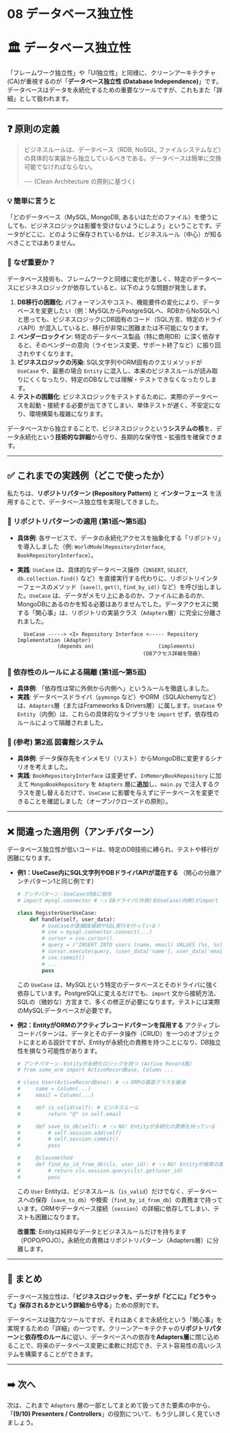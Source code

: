 # 08 データベース独立性

# 🏛️ データベース独立性

「フレームワーク独立性」や「UI独立性」と同様に、クリーンアーキテクチャ(CA)が重視するのが「**データベース独立性 (Database Independence)**」です。データベースはデータを永続化するための重要なツールですが、これもまた「詳細」として扱われます。

---

## ❓ 原則の定義

> ビジネスルールは、データベース（RDB, NoSQL, ファイルシステムなど）の具体的な実装から独立しているべきである。データベースは簡単に交換可能でなければならない。
> 
> 
> \--- (Clean Architecture の原則に基づく)
> 

### 💡 簡単に言うと

「どのデータベース（MySQL, MongoDB, あるいはただのファイル）を使うにしても、ビジネスロジックは影響を受けないようにしよう」ということです。データがどこに、どのように保存されているかは、ビジネスルール（中心）が知るべきことではありません。

### 🤔 なぜ重要か？

データベース技術も、フレームワークと同様に変化が激しく、特定のデータベースにビジネスロジックが依存していると、以下のような問題が発生します。

1. **DB移行の困難化**:
パフォーマンスやコスト、機能要件の変化により、データベースを変更したい（例：MySQLからPostgreSQLへ、RDBからNoSQLへ）と思っても、ビジネスロジックにDB固有のコード（SQL方言、特定のドライバAPI）が混入していると、移行が非常に困難または不可能になります。
2. **ベンダーロックイン**:
特定のデータベース製品（特に商用DB）に深く依存すると、そのベンダーの意向（ライセンス変更、サポート終了など）に振り回されやすくなります。
3. **ビジネスロジックの汚染**:
SQL文字列やORM固有のクエリメソッドが `UseCase` や、最悪の場合 `Entity` に混入し、本来のビジネスルールが読み取りにくくなったり、特定のDBなしでは理解・テストできなくなったりします。
4. **テストの困難化**:
ビジネスロジックをテストするために、実際のデータベースを起動・接続する必要が出てきてしまい、単体テストが遅く、不安定になり、環境構築も複雑になります。

データベースから独立することで、ビジネスロジックという**システムの核**を、データ永続化という**技術的な詳細**から守り、長期的な保守性・拡張性を確保できます。

---

## ✅ これまでの実践例（どこで使ったか）

私たちは、**リポジトリパターン (Repository Pattern)** と **インターフェース** を活用することで、データベース独立性を実現してきました。

### 📌 リポジトリパターンの適用 (第1巡〜第5巡)

- **具体例**: 各サービスで、データの永続化アクセスを抽象化する「リポジトリ」を導入しました（例: `WorldModelRepositoryInterface`, `BookRepositoryInterface`）。
- **実践**: `UseCase` は、具体的なデータベース操作（`INSERT`, `SELECT`, `db.collection.find()` など）を直接実行する代わりに、リポジトリインターフェースのメソッド（`save()`, `get()`, `find_by_id()` など）を呼び出しました。`UseCase` は、データがメモリ上にあるのか、ファイルにあるのか、MongoDBにあるのかを知る必要はありませんでした。データアクセスに関する「関心事」は、リポジトリの実装クラス（`Adapters`層）に完全に分離されました。
    
    ```
      UseCase -----> <I> Repository Interface <----- Repository Implementation (Adapter)
                 (depends on)                     (implements)
                                             (DBアクセス詳細を隠蔽)
    
    ```
    

### 📌 依存性のルールによる隔離 (第1巡〜第5巡)

- **具体例**: 「依存性は常に外側から内側へ」というルールを徹底しました。
- **実践**: データベースドライバ（`pymongo` など）やORM（SQLAlchemyなど）は、`Adapters`層（またはFrameworks & Drivers層）に属します。`UseCase` や `Entity`（内側）は、これらの具体的なライブラリを `import` せず、依存性のルールによって隔離されました。

### 📌 (参考) 第2巡 図書館システム

- **具体例**: データ保存先をインメモリ（リスト）からMongoDBに変更するシナリオを考えました。
- **実践**: `BookRepositoryInterface` は変更せず、`InMemoryBookRepository` に加えて `MongoBookRepository` を `Adapters` 層に**追加**し、`main.py` で注入するクラスを差し替えるだけで、`UseCase` に影響を与えずにデータベースを変更できることを確認しました（オープン/クローズドの原則）。

---

## ❌ 間違った適用例（アンチパターン）

データベース独立性が低いコードは、特定のDB技術に縛られ、テストや移行が困難になります。

- **例1：UseCase内にSQL文字列やDBドライバAPIが混在する**
（関心の分離アンチパターン1と同じ例です）
    
    ```python
    # アンチパターン：UseCaseがDBに依存
    # import mysql.connector # 👈 DBドライバ(外側)をUseCase(内側)がimport
    
    class RegisterUserUseCase:
        def handle(self, user_data):
            # UseCaseが直接DB接続やSQL実行を行っている！
            # cnx = mysql.connector.connect(...)
            # cursor = cnx.cursor()
            # query = ("INSERT INTO users (name, email) VALUES (%s, %s)")
            # cursor.execute(query, (user_data['name'], user_data['email']))
            # cnx.commit()
            # ...
            pass
    
    ```
    
    この `UseCase` は、MySQLという特定のデータベースとそのドライバに強く依存しています。PostgreSQLに変えるだけでも、`import` 文から接続方法、SQLの（微妙な）方言まで、多くの修正が必要になります。テストには実際のMySQLデータベースが必要です。
    
- **例2：EntityがORMのアクティブレコードパターンを採用する**
アクティブレコードパターンは、データとそのデータ操作（CRUD）を一つのオブジェクトにまとめる設計ですが、Entityが永続化の責務を持つことになり、DB独立性を損なう可能性があります。
    
    ```python
    # アンチパターン：Entityが永続化ロジックを持つ (Active Record風)
    # from some_orm import ActiveRecordBase, Column ...
    
    # class User(ActiveRecordBase): # 👈 ORMの基底クラスを継承
    #     name = Column(...)
    #     email = Column(...)
    
    #     def is_valid(self): # ビジネスルール
    #         return "@" in self.email
    
    #     def save_to_db(self): # 👈 NG! Entityが永続化の責務を持っている
    #         # self.session.add(self)
    #         # self.session.commit()
    #         pass
    
    #     @classmethod
    #     def find_by_id_from_db(cls, user_id): # 👈 NG! Entityが検索の責務を持っている
    #         # return cls.session.query(cls).get(user_id)
    #         pass
    
    ```
    
    この `User` Entityは、ビジネスルール（`is_valid`）だけでなく、データベースへの保存（`save_to_db`）や検索（`find_by_id_from_db`）の責務まで持っています。ORMやデータベース接続（`session`）の詳細に依存してしまい、テストも困難になります。
    
    **改善策**: Entityは純粋なデータとビジネスルールだけを持ちます（POPO/POJO）。永続化の責務はリポジトリパターン（Adapters層）に分離します。
    

---

## 📝 まとめ

データベース独立性は、「**ビジネスロジックを、データが『どこに』『どうやって』保存されるかという詳細から守る**」ための原則です。

データベースは強力なツールですが、それはあくまで永続化という「関心事」を実現するための「詳細」の一つです。クリーンアーキテクチャの**リポジトリパターン**と**依存性のルール**に従い、データベースへの依存を**Adapters層**に閉じ込めることで、将来のデータベース変更に柔軟に対応でき、テスト容易性の高いシステムを構築することができます。

---

## ➡️ 次へ

次は、これまで `Adapters` 層の一部としてまとめて扱ってきた要素の中から、「**(9/10) Presenters / Controllers**」の役割について、もう少し詳しく見ていきましょう。